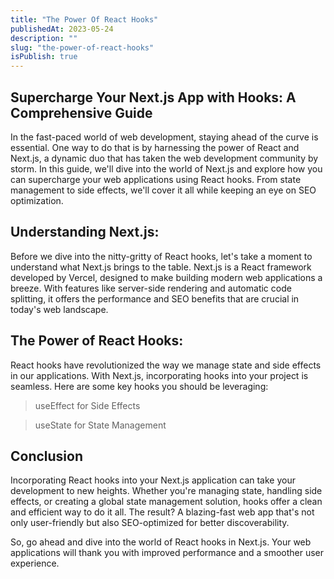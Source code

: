 ```yaml
---
title: "The Power Of React Hooks"
publishedAt: 2023-05-24
description: ""
slug: "the-power-of-react-hooks"
isPublish: true
---
```


## Supercharge Your Next.js App with Hooks: A Comprehensive Guide


In the fast-paced world of web development, staying ahead of the curve is essential. One way to do that is by harnessing the power of React and Next.js, a dynamic duo that has taken the web development community by storm. In this guide, we'll dive into the world of Next.js and explore how you can supercharge your web applications using React hooks. From state management to side effects, we'll cover it all while keeping an eye on SEO optimization.

## Understanding Next.js:


Before we dive into the nitty-gritty of React hooks, let's take a moment to understand what Next.js brings to the table. Next.js is a React framework developed by Vercel, designed to make building modern web applications a breeze. With features like server-side rendering and automatic code splitting, it offers the performance and SEO benefits that are crucial in today's web landscape.


## The Power of React Hooks:

React hooks have revolutionized the way we manage state and side effects in our applications. With Next.js, incorporating hooks into your project is seamless. Here are some key hooks you should be leveraging:

> useEffect for Side Effects

> useState for State Management

## Conclusion
Incorporating React hooks into your Next.js application can take your development to new heights. Whether you're managing state, handling side effects, or creating a global state management solution, hooks offer a clean and efficient way to do it all. The result? A blazing-fast web app that's not only user-friendly but also SEO-optimized for better discoverability.

So, go ahead and dive into the world of React hooks in Next.js. Your web applications will thank you with improved performance and a smoother user experience.